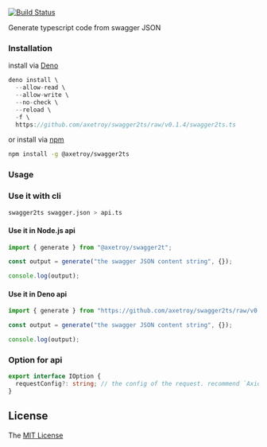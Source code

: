 [![Build Status](https://github.com/axetroy/swagger2ts/workflows/test/badge.svg)](https://github.com/axetroy/swagger2ts/actions)

Generate typescript code from swagger JSON

### Installation

install via [Deno](https://deno.land)

```typescript
deno install \
  --allow-read \
  --allow-write \
  --no-check \
  --reload \
  -f \
  https://github.com/axetroy/swagger2ts/raw/v0.1.4/swagger2ts.ts
```

or install via [npm](https://npmjs.com)

```bash
npm install -g @axetroy/swagger2ts
```

### Usage

### Use it with cli

```bash
swagger2ts swagger.json > api.ts
```

#### Use it in Node.js api

```js
import { generate } from "@axetroy/swagger2t";

const output = generate("the swagger JSON content string", {});

console.log(output);
```

#### Use it in Deno api

```ts
import { generate } from "https://github.com/axetroy/swagger2ts/raw/v0.1.4/generate.ts";

const output = generate("the swagger JSON content string", {});

console.log(output);
```

### Option for api

```ts
export interface IOption {
  requestConfig?: string; // the config of the request. recommend `AxiosRequestConfig`. defaults to 'unknown'
}
```

## License

The [MIT License](LICENSE)
